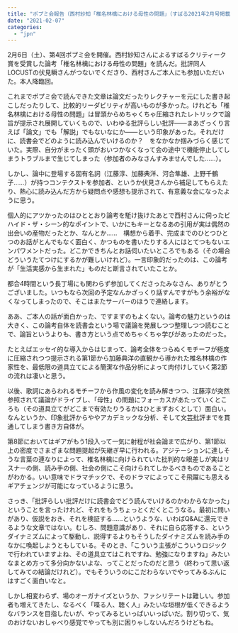 ```yaml
---
title: "ポプミ会報告（西村紗知「椎名林檎における母性の問題」（すばる2021年2月号掲載、すばるクリティーク賞受賞作））"
date: "2021-02-07"
categories: 
  - "jpn"
---
```


2月6日（土）、第4回ポプミ会を開催。西村紗知さんによるすばるクリティーク賞を受賞した論考「椎名林檎における母性の問題」を読んだ。批評同人LOCUSTの伏見瞬さんがつないでくださり、西村さんご本人にも参加いただいた。本人降臨回。

これまでポプミ会で読んできた文章は論文だったりレクチャーを元にした書き起こしだったりして、比較的リーダビリティが高いものが多かった。けれども「椎名林檎における母性の問題」は冒頭からめちゃくちゃ圧縮されたレトリックで論旨が提示され展開していくもので、いわゆる批評らしい批評――まあざっくり言えば「論文」でも「解説」でもないなにか――という印象があった。それだけに、読書会でどのように読み込んでいけるのか？　をなかなか掴みづらく感じていた。実際、自分がまったく頭がおいつかなくなって会の途中で機能停止してしまうトラブルまで生じてしまった（参加者のみなさんすみませんでした……）。

しかし、論中に登場する固有名詞（江藤淳、加藤典洋、河合隼雄、上野千鶴子……）が持つコンテクストを参加者、というか伏見さんから補足してもらえたり、熱心に読み込んだ方から疑問点や感想も提示されて、有意義な会になったように思う。

個人的にアツかったのはひととおり論考を駈け抜けたあとで西村さんに伺ったビハイド・ザ・シーン的なポイントで、いかにもキーとなるあの引用が実は偶然の出会いの産物だったとか、なんとか……　構想から着手、完成までのひとつひとつのお話がとんでもなく面白く、かつものを書いたりする人にはとてつもないエンパワメントだった。どこかできちんとお話伺いたいところでもある（その場合どういうたてつけにするかが難しいけれど）。一言印象的だったのは、この論考が「生活実感から生まれた」ものだと断言されていたことか。

都合4時間という長丁場にも関わらず参加してくださったみなさん、ありがとうございました。いつもなら次回の予定なんかざっくり話すんですがもう余裕がなくなってしまったので、そこはまたサーバーのほうで連絡します。

ああ、ご本人の話が面白かった、ですますのもよくない。論考の魅力というのは大きく、この論考自体を読書会という場で議論を発展しつつ整理しつつ読むことで、論旨というよりも、書き方という点でめちゃくちゃ学びがあったのだった。

たとえばエッセイ的な導入からはじまって、論考全体をつらぬくモチーフが極度に圧縮されつつ提示される第1節から加藤典洋の直観から導かれた椎名林檎の作家性を、最低限の道具立てによる簡潔な作品分析によって肉付けしていく第2節の流れは凄いと思う。

以後、歌詞にあらわれるモチーフから作風の変化を読み解きつつ、江藤淳が突然参照されて議論がドライブし、「母性」の問題にフォーカスがあたっていくところも（その道具立てがどこまで有効たりうるかはひとまずおくとして）面白い。なんというか、印象批評からややアカデミックな分析、そして文芸批評までを貫通してしまう書き方自体が。

第8節においてはギアがもう1段入って一気に射程が社会論まで広がり、第1節以上の密度でさまざまな問題提起が矢継ぎ早に行われる。アジテーションに達しそうな言葉の連なりによって、椎名林檎に向けられていた批判的な眼差しが実はリスナーの側、読み手の側、社会の側にこそ向けられてしかるべきものであることがわかる。いい意味でドラマチックで、そのドラマによってこそ飛躍にも思えるギアチェンジが可能になっているように思う。

さっき、「批評らしい批評だけに読書会でどう読んでいけるのかわからなかった」ということを言ったけれど、それをもうちょっとくだくとこうなる。最初に問いがあり、仮説をおき、それを検証する……というような、いわばQ&Aに還元できるような文章ではない。むしろ、問題意識があり、それに自ら応答する、というダイナミズムによって駆動し、説得するよりもそうしたダイナミズムを読み手のなかに喚起しようともしている。そのとき、「こういう主張がこういうロジックで行われていますよね、その道具立てはこれですね、勉強になりますね」みたいなまとめ方って多分向かないよな、ってことだったのだと思う（終わって思い返してみての結論だけれど）。でもそういうのにこだわらないでやってみるぶんにはすごく面白いなと。

しかし相変わらず、場のオーガナイズというか、ファシリテートは難しい。参加者も増えてきたし、なるべく「喋る人、聴く人」みたいな垣根が低くできるようなバランスを目指したいが、やってみるといっぱいいっぱいだ。割り切って、気のおけないおしゃべり感覚でやっても別に困りゃしないんだろうけどもね。
